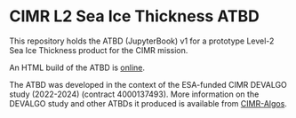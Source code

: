 # CIMR L2 Sea Ice Thickness ATBD

This repository holds the ATBD (JupyterBook) v1 for a prototype Level-2 Sea Ice Thickness product for the CIMR mission.

An HTML build of the ATBD is [online](https://cimr-algos.github.io/SeaIceThickness_ATBD/intro.html).

The ATBD was developed in the context of the ESA-funded CIMR DEVALGO study (2022-2024) (contract 4000137493). More information on the DEVALGO study
and other ATBDs it produced is available from [CIMR-Algos](https://github.com/CIMR-Algos).